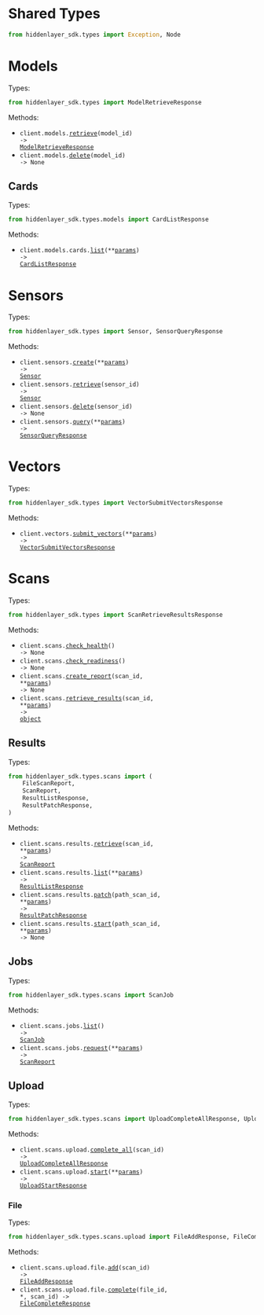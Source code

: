 # Shared Types

```python
from hiddenlayer_sdk.types import Exception, Node
```

# Models

Types:

```python
from hiddenlayer_sdk.types import ModelRetrieveResponse
```

Methods:

- <code title="get /api/v2/models/{model_id}">client.models.<a href="./src/hiddenlayer_sdk/resources/models/models.py">retrieve</a>(model_id) -> <a href="./src/hiddenlayer_sdk/types/model_retrieve_response.py">ModelRetrieveResponse</a></code>
- <code title="delete /api/v2/models/{model_id}">client.models.<a href="./src/hiddenlayer_sdk/resources/models/models.py">delete</a>(model_id) -> None</code>

## Cards

Types:

```python
from hiddenlayer_sdk.types.models import CardListResponse
```

Methods:

- <code title="get /models/v3/cards">client.models.cards.<a href="./src/hiddenlayer_sdk/resources/models/cards.py">list</a>(\*\*<a href="src/hiddenlayer_sdk/types/models/card_list_params.py">params</a>) -> <a href="./src/hiddenlayer_sdk/types/models/card_list_response.py">CardListResponse</a></code>

# Sensors

Types:

```python
from hiddenlayer_sdk.types import Sensor, SensorQueryResponse
```

Methods:

- <code title="post /api/v2/sensors/create">client.sensors.<a href="./src/hiddenlayer_sdk/resources/sensors.py">create</a>(\*\*<a href="src/hiddenlayer_sdk/types/sensor_create_params.py">params</a>) -> <a href="./src/hiddenlayer_sdk/types/sensor.py">Sensor</a></code>
- <code title="get /api/v2/sensors/{sensor_id}">client.sensors.<a href="./src/hiddenlayer_sdk/resources/sensors.py">retrieve</a>(sensor_id) -> <a href="./src/hiddenlayer_sdk/types/sensor.py">Sensor</a></code>
- <code title="delete /api/v2/sensors/{sensor_id}">client.sensors.<a href="./src/hiddenlayer_sdk/resources/sensors.py">delete</a>(sensor_id) -> None</code>
- <code title="post /api/v2/sensors/query">client.sensors.<a href="./src/hiddenlayer_sdk/resources/sensors.py">query</a>(\*\*<a href="src/hiddenlayer_sdk/types/sensor_query_params.py">params</a>) -> <a href="./src/hiddenlayer_sdk/types/sensor_query_response.py">SensorQueryResponse</a></code>

# Vectors

Types:

```python
from hiddenlayer_sdk.types import VectorSubmitVectorsResponse
```

Methods:

- <code title="post /api/v2/submit">client.vectors.<a href="./src/hiddenlayer_sdk/resources/vectors.py">submit_vectors</a>(\*\*<a href="src/hiddenlayer_sdk/types/vector_submit_vectors_params.py">params</a>) -> <a href="./src/hiddenlayer_sdk/types/vector_submit_vectors_response.py">VectorSubmitVectorsResponse</a></code>

# Scans

Types:

```python
from hiddenlayer_sdk.types import ScanRetrieveResultsResponse
```

Methods:

- <code title="get /scans/v3/health">client.scans.<a href="./src/hiddenlayer_sdk/resources/scans/scans.py">check_health</a>() -> None</code>
- <code title="get /scans/v3/readiness">client.scans.<a href="./src/hiddenlayer_sdk/resources/scans/scans.py">check_readiness</a>() -> None</code>
- <code title="post /scans/v3/reports/{scan_id}">client.scans.<a href="./src/hiddenlayer_sdk/resources/scans/scans.py">create_report</a>(scan_id, \*\*<a href="src/hiddenlayer_sdk/types/scan_create_report_params.py">params</a>) -> None</code>
- <code title="get /scans/v3/results/{scan_id}">client.scans.<a href="./src/hiddenlayer_sdk/resources/scans/scans.py">retrieve_results</a>(scan_id, \*\*<a href="src/hiddenlayer_sdk/types/scan_retrieve_results_params.py">params</a>) -> <a href="./src/hiddenlayer_sdk/types/scan_retrieve_results_response.py">object</a></code>

## Results

Types:

```python
from hiddenlayer_sdk.types.scans import (
    FileScanReport,
    ScanReport,
    ResultListResponse,
    ResultPatchResponse,
)
```

Methods:

- <code title="get /scan/v3/results/{scan_id}">client.scans.results.<a href="./src/hiddenlayer_sdk/resources/scans/results.py">retrieve</a>(scan_id, \*\*<a href="src/hiddenlayer_sdk/types/scans/result_retrieve_params.py">params</a>) -> <a href="./src/hiddenlayer_sdk/types/scans/scan_report.py">ScanReport</a></code>
- <code title="get /scan/v3/results">client.scans.results.<a href="./src/hiddenlayer_sdk/resources/scans/results.py">list</a>(\*\*<a href="src/hiddenlayer_sdk/types/scans/result_list_params.py">params</a>) -> <a href="./src/hiddenlayer_sdk/types/scans/result_list_response.py">ResultListResponse</a></code>
- <code title="patch /scan/v3/results/{scan_id}">client.scans.results.<a href="./src/hiddenlayer_sdk/resources/scans/results.py">patch</a>(path_scan_id, \*\*<a href="src/hiddenlayer_sdk/types/scans/result_patch_params.py">params</a>) -> <a href="./src/hiddenlayer_sdk/types/scans/result_patch_response.py">ResultPatchResponse</a></code>
- <code title="post /scan/v3/results/{scan_id}">client.scans.results.<a href="./src/hiddenlayer_sdk/resources/scans/results.py">start</a>(path_scan_id, \*\*<a href="src/hiddenlayer_sdk/types/scans/result_start_params.py">params</a>) -> None</code>

## Jobs

Types:

```python
from hiddenlayer_sdk.types.scans import ScanJob
```

Methods:

- <code title="get /scan/v3/jobs">client.scans.jobs.<a href="./src/hiddenlayer_sdk/resources/scans/jobs.py">list</a>() -> <a href="./src/hiddenlayer_sdk/types/scans/scan_job.py">ScanJob</a></code>
- <code title="post /scan/v3/jobs">client.scans.jobs.<a href="./src/hiddenlayer_sdk/resources/scans/jobs.py">request</a>(\*\*<a href="src/hiddenlayer_sdk/types/scans/job_request_params.py">params</a>) -> <a href="./src/hiddenlayer_sdk/types/scans/scan_report.py">ScanReport</a></code>

## Upload

Types:

```python
from hiddenlayer_sdk.types.scans import UploadCompleteAllResponse, UploadStartResponse
```

Methods:

- <code title="patch /scan/v3/upload/{scan_id}">client.scans.upload.<a href="./src/hiddenlayer_sdk/resources/scans/upload/upload.py">complete_all</a>(scan_id) -> <a href="./src/hiddenlayer_sdk/types/scans/upload_complete_all_response.py">UploadCompleteAllResponse</a></code>
- <code title="post /scan/v3/upload">client.scans.upload.<a href="./src/hiddenlayer_sdk/resources/scans/upload/upload.py">start</a>(\*\*<a href="src/hiddenlayer_sdk/types/scans/upload_start_params.py">params</a>) -> <a href="./src/hiddenlayer_sdk/types/scans/upload_start_response.py">UploadStartResponse</a></code>

### File

Types:

```python
from hiddenlayer_sdk.types.scans.upload import FileAddResponse, FileCompleteResponse
```

Methods:

- <code title="post /scan/v3/upload/{scan_id}/file">client.scans.upload.file.<a href="./src/hiddenlayer_sdk/resources/scans/upload/file.py">add</a>(scan_id) -> <a href="./src/hiddenlayer_sdk/types/scans/upload/file_add_response.py">FileAddResponse</a></code>
- <code title="patch /scan/v3/upload/{scan_id}/file/{file_id}">client.scans.upload.file.<a href="./src/hiddenlayer_sdk/resources/scans/upload/file.py">complete</a>(file_id, \*, scan_id) -> <a href="./src/hiddenlayer_sdk/types/scans/upload/file_complete_response.py">FileCompleteResponse</a></code>
